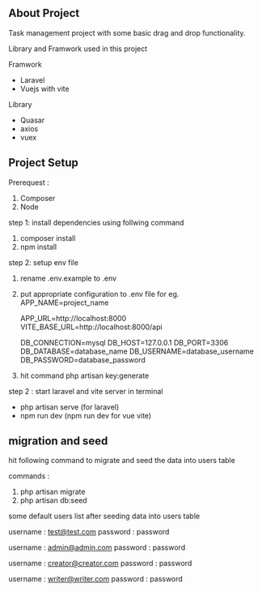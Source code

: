 ## About Project

Task management project with some basic drag and drop functionality.

Library and Framwork used in this project

Framwork

-   Laravel
-   Vuejs with vite

Library

-   Quasar
-   axios
-   vuex

## Project Setup

Prerequest :

1. Composer
2. Node

step 1: install dependencies using follwing command

1.  composer install
2.  npm install

step 2: setup env file

1.  rename .env.example to .env
2.  put appropriate configuration to .env file for eg.
    APP_NAME=project_name

    APP_URL=http://localhost:8000
    VITE_BASE_URL=http://localhost:8000/api

    DB_CONNECTION=mysql
    DB_HOST=127.0.0.1
    DB_PORT=3306
    DB_DATABASE=database_name
    DB_USERNAME=database_username
    DB_PASSWORD=database_password

3.  hit command
    php artisan key:generate

step 2 : start laravel and vite server in terminal

-   php artisan serve (for laravel)
-   npm run dev (npm run dev for vue vite)

## migration and seed

hit following command to migrate and seed the data into users table

commands :

1. php artisan migrate
2. php artisan db:seed

some default users list after seeding data into users table

username : test@test.com
password : password

username : admin@admin.com
password : password

username : creator@creator.com
password : password

username : writer@writer.com
password : password
